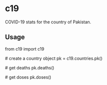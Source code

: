 c19
===

COVID-19 stats for the country of Pakistan.


Usage
-----

from c19 import c19

\# create a country object
pk = c19.countries.pk()

\# get deaths
pk.deaths()

\# get doses
pk.doses()
